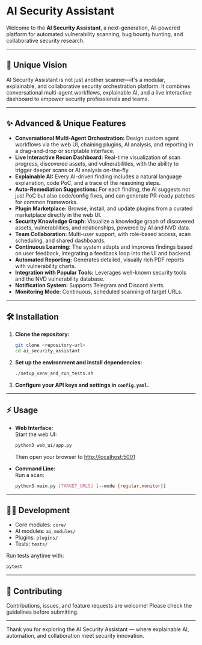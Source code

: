 # AI Security Assistant

Welcome to the **AI Security Assistant**, a next-generation, AI-powered platform for automated vulnerability scanning, bug bounty hunting, and collaborative security research.

---

## 🚀 Unique Vision

AI Security Assistant is not just another scanner—it's a modular, explainable, and collaborative security orchestration platform. It combines conversational multi-agent workflows, explainable AI, and a live interactive dashboard to empower security professionals and teams.

---

## ✨ Advanced & Unique Features

- **Conversational Multi-Agent Orchestration:** Design custom agent workflows via the web UI, chaining plugins, AI analysis, and reporting in a drag-and-drop or scriptable interface.
- **Live Interactive Recon Dashboard:** Real-time visualization of scan progress, discovered assets, and vulnerabilities, with the ability to trigger deeper scans or AI analysis on-the-fly.
- **Explainable AI:** Every AI-driven finding includes a natural language explanation, code PoC, and a trace of the reasoning steps.
- **Auto-Remediation Suggestions:** For each finding, the AI suggests not just PoC but also code/config fixes, and can generate PR-ready patches for common frameworks.
- **Plugin Marketplace:** Browse, install, and update plugins from a curated marketplace directly in the web UI.
- **Security Knowledge Graph:** Visualize a knowledge graph of discovered assets, vulnerabilities, and relationships, powered by AI and NVD data.
- **Team Collaboration:** Multi-user support, with role-based access, scan scheduling, and shared dashboards.
- **Continuous Learning:** The system adapts and improves findings based on user feedback, integrating a feedback loop into the UI and backend.
- **Automated Reporting:** Generates detailed, visually rich PDF reports with vulnerability charts.
- **Integration with Popular Tools:** Leverages well-known security tools and the NVD vulnerability database.
- **Notification System:** Supports Telegram and Discord alerts.
- **Monitoring Mode:** Continuous, scheduled scanning of target URLs.

---

## 🛠️ Installation

1. **Clone the repository:**
   ```bash
   git clone <repository-url>
   cd ai_security_assistant
   ```

2. **Set up the environment and install dependencies:**
   ```bash
   ./setup_venv_and_run_tests.sh
   ```

3. **Configure your API keys and settings in `config.yaml`.**

---

## ⚡ Usage

- **Web Interface:**  
  Start the web UI:
  ```bash
  python3 web_ui/app.py
  ```
  Then open your browser to [http://localhost:5001](http://localhost:5001)

- **Command Line:**  
  Run a scan:
  ```bash
  python3 main.py [TARGET_URLS] [--mode {regular,monitor}]
  ```

---

## 🧑‍💻 Development

- Core modules: `core/`
- AI modules: `ai_modules/`
- Plugins: `plugins/`
- Tests: `tests/`

Run tests anytime with:
```bash
pytest
```

---

## 🤝 Contributing

Contributions, issues, and feature requests are welcome! Please check the guidelines before submitting.

---

Thank you for exploring the AI Security Assistant — where explainable AI, automation, and collaboration meet security innovation.
